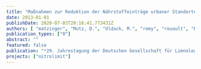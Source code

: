 ```yaml
---
title: "Maßnahmen zur Reduktion der Nährstoffeinträge urbaner Standorte"
date: 2013-01-01
publishDate: 2020-07-03T20:16:41.773431Z
authors: [ "matzinger", "Mutz, D.", "Uldack, M.", "remy", "rouault", "Pawlowsky-Reusing, E.", "Gnirß, R.", "Lemm, K.", "Bartholomäus, C.", "Draht, K.", "Keller, S." ]
publication_types: ["0"]
abstract: ""
featured: false
publication: "*29. Jahrestagung der Deutschen Gesellschaft für Limnologie e.V. (DGL)*"
projects: ["nitrolimit"]
---
```


